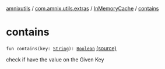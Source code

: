 [amnixutils](../../index.md) / [com.amnix.utils.extras](../index.md) / [InMemoryCache](index.md) / [contains](./contains.md)

# contains

`fun contains(key: `[`String`](https://kotlinlang.org/api/latest/jvm/stdlib/kotlin/-string/index.html)`): `[`Boolean`](https://kotlinlang.org/api/latest/jvm/stdlib/kotlin/-boolean/index.html) [(source)](https://github.com/AmniX/amnixUtils/tree/master/amnixutils/src/main/java/com/amnix/utils/extras/InMemoryCache.kt#L32)

check if have the value on the Given Key


